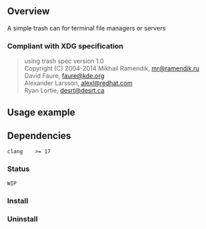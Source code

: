 ## Overview
A simple trash can for terminal file managers or servers

### Compliant with XDG specification
> using trash spec version 1.0 \
> Copyright (C) 2004-2014 Mikhail Ramendik, <mr@ramendik.ru> \
> David Faure, <faure@kde.org> \
> Alexander Larsson, <alexl@redhat.com> \
> Ryan Lortie, <desrt@desrt.ca>

## Usage example

## Dependencies
    clang    >= 17

### Status
    WIP

### Install

### Uninstall
